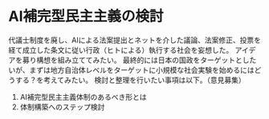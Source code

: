 # AI補完型民主主義の検討
代議士制度を廃し、AIによる法案提出とネットを介した議論、法案修正、投票を経て成立した条文に従い行政（ヒトによる）執行する社会を妄想した。
アイデアを募り構想を組み立ててみたい。
最終的には日本の国政をターゲットとしたいが、まずは地方自治体レベルをターゲットに小規模な社会実験を始めるにはどうする？を考えてみたい。
検討と整理を行いたい事項は以下。（意見募集）

1. AI補完型民主主義体制のあるべき形とは
2. 体制構築へのステップ検討
